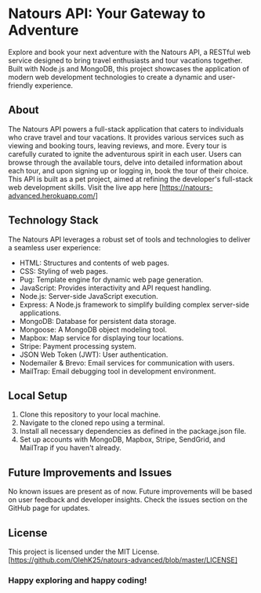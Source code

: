 # Natours API: Your Gateway to Adventure
Explore and book your next adventure with the Natours API, a RESTful web service designed to bring travel enthusiasts and tour vacations together. Built with Node.js and MongoDB, this project showcases the application of modern web development technologies to create a dynamic and user-friendly experience.

## About
The Natours API powers a full-stack application that caters to individuals who crave travel and tour vacations. It provides various services such as viewing and booking tours, leaving reviews, and more. Every tour is carefully curated to ignite the adventurous spirit in each user. Users can browse through the available tours, delve into detailed information about each tour, and upon signing up or logging in, book the tour of their choice. This API is built as a pet project, aimed at refining the developer's full-stack web development skills.
Visit the live app here [https://natours-advanced.herokuapp.com/]

## Technology Stack
The Natours API leverages a robust set of tools and technologies to deliver a seamless user experience:

- HTML: Structures and contents of web pages.
- CSS: Styling of web pages.
- Pug: Template engine for dynamic web page generation.
- JavaScript: Provides interactivity and API request handling.
- Node.js: Server-side JavaScript execution.
- Express: A Node.js framework to simplify building complex server-side applications.
- MongoDB: Database for persistent data storage.
- Mongoose: A MongoDB object modeling tool.
- Mapbox: Map service for displaying tour locations.
- Stripe: Payment processing system.
- JSON Web Token (JWT): User authentication.
- Nodemailer & Brevo: Email services for communication with users.
- MailTrap: Email debugging tool in development environment.

## Local Setup
1) Clone this repository to your local machine.
2) Navigate to the cloned repo using a terminal.
3) Install all necessary dependencies as defined in the package.json file.
4) Set up accounts with MongoDB, Mapbox, Stripe, SendGrid, and MailTrap if you haven't already.

## Future Improvements and Issues
No known issues are present as of now. Future improvements will be based on user feedback and developer insights. Check the issues section on the GitHub page for updates.

## License
This project is licensed under the MIT License. 
[https://github.com/OlehK25/natours-advanced/blob/master/LICENSE]
### Happy exploring and happy coding!
